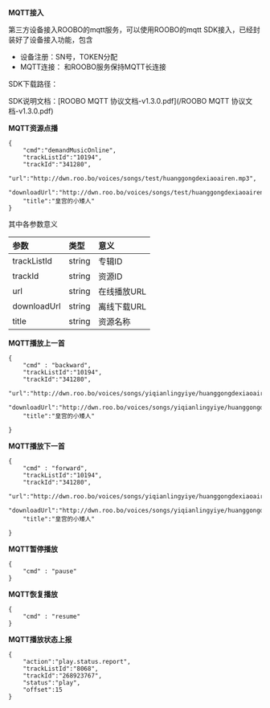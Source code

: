**MQTT接入**

第三方设备接入ROOBO的mqtt服务，可以使用ROOBO的mqtt SDK接入，已经封装好了设备接入功能，包含

* 设备注册：SN号，TOKEN分配
* MQTT连接： 和ROOBO服务保持MQTT长连接

SDK下载路径：

SDK说明文档：[ROOBO MQTT 协议文档-v1.3.0.pdf](/ROOBO MQTT 协议文档-v1.3.0.pdf)

**MQTT资源点播**

```
{
    "cmd":"demandMusicOnline",
    "trackListId":"10194",
    "trackId":"341280",
    "url":"http://dwn.roo.bo/voices/songs/test/huanggongdexiaoairen.mp3",
    "downloadUrl":"http://dwn.roo.bo/voices/songs/test/huanggongdexiaoairen.mp3",
    "title":"皇宫的小矮人"
}
```

其中各参数意义

| 参数 | 类型 | 意义 |
| :--- | :--- | :--- |
| trackListId | string | 专辑ID |
| trackId | string | 资源ID |
| url | string | 在线播放URL |
| downloadUrl | string | 离线下载URL |
| title | string | 资源名称 |

**MQTT播放上一首**

```
{
    "cmd" : "backward",
    "trackListId":"10194",
    "trackId":"341280",
    "url":"http://dwn.roo.bo/voices/songs/yiqianlingyiye/huanggongdexiaoairen.mp3",
    "downloadUrl":"http://dwn.roo.bo/voices/songs/yiqianlingyiye/huanggongdexiaoairen.mp3",
    "title":"皇宫的小矮人"

}
```

**MQTT播放下一首**

```
{
    "cmd" : "forward",
    "trackListId":"10194",
    "trackId":"341280",
    "url":"http://dwn.roo.bo/voices/songs/yiqianlingyiye/huanggongdexiaoairen.mp3",
    "downloadUrl":"http://dwn.roo.bo/voices/songs/yiqianlingyiye/huanggongdexiaoairen.mp3",
    "title":"皇宫的小矮人"

}
```

**MQTT暂停播放**

```
{
    "cmd" : "pause"
}
```

**MQTT恢复播放**

```
{
    "cmd" : "resume"
}
```

**MQTT播放状态上报**

```
{
    "action":"play.status.report",
    "trackListId":"8068",
    "trackId":"268923767",
    "status":"play",
    "offset":15
}
```



